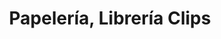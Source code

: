 ---
title: "Papelería, Librería Clips"
url: /burjassot/papeleria-libreria-clips/
shop: material de oficina
---